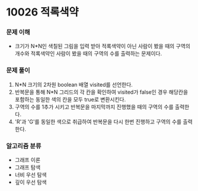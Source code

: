 # 10026 적록색약

### 문제 이해
* 크기가 N*N인 색칠된 그림을 입력 받아 적록색약이 아닌 사람이 봤을 때의 구역의 개수와 적록색약인 사람이 봤을 때의 구역의 수를 출력하는 문제이다.

### 문제 풀이
1. N*N 크기의 2차원 boolean 배열 visited를 선언한다.
1. 반복문을 통해 N*N 그리드의 각 칸을 확인하여 visited가 false인 경우 해당칸을 포함하는 동일한 색의 칸을 모두 true로 변환시킨다.
1. 구역의 수를 1추가 시키고 반복문을 마지막까지 진행했을 때의 구역의 수를 출력한다.
1. 'R'과 'G'를 동일한 색으로 취급하여 반복문을 다시 한번 진행하고 구역의 수를 출력한다.

### 알고리즘 분류
* 그래프 이론
* 그래프 탐색
* 너비 우선 탐색
* 깊이 우선 탐색
